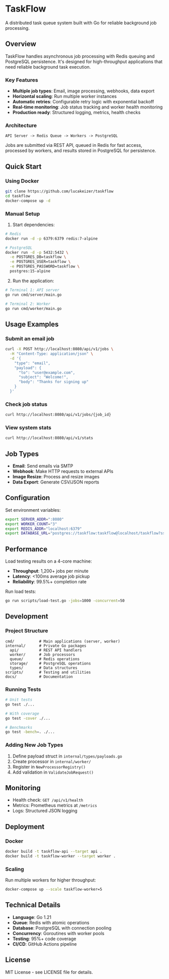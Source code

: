 # TaskFlow

A distributed task queue system built with Go for reliable background job processing.

## Overview

TaskFlow handles asynchronous job processing with Redis queuing and PostgreSQL persistence. It's designed for high-throughput applications that need reliable background task execution.

### Key Features

- **Multiple job types**: Email, image processing, webhooks, data export
- **Horizontal scaling**: Run multiple worker instances
- **Automatic retries**: Configurable retry logic with exponential backoff
- **Real-time monitoring**: Job status tracking and worker health monitoring
- **Production ready**: Structured logging, metrics, health checks

### Architecture

```
API Server -> Redis Queue -> Workers -> PostgreSQL
```

Jobs are submitted via REST API, queued in Redis for fast access, processed by workers, and results stored in PostgreSQL for persistence.

## Quick Start

### Using Docker

```bash
git clone https://github.com/lucakeizer/taskflow
cd taskflow
docker-compose up -d
```

### Manual Setup

1. Start dependencies:
```bash
# Redis
docker run -d -p 6379:6379 redis:7-alpine

# PostgreSQL  
docker run -d -p 5432:5432 \
  -e POSTGRES_DB=taskflow \
  -e POSTGRES_USER=taskflow \
  -e POSTGRES_PASSWORD=taskflow \
  postgres:15-alpine
```

2. Run the application:
```bash
# Terminal 1: API server
go run cmd/server/main.go

# Terminal 2: Worker
go run cmd/worker/main.go
```

## Usage Examples

### Submit an email job

```bash
curl -X POST http://localhost:8080/api/v1/jobs \
  -H "Content-Type: application/json" \
  -d '{
    "type": "email",
    "payload": {
      "to": "user@example.com",
      "subject": "Welcome!",
      "body": "Thanks for signing up"
    }
  }'
```

### Check job status

```bash
curl http://localhost:8080/api/v1/jobs/{job_id}
```

### View system stats

```bash
curl http://localhost:8080/api/v1/stats
```

## Job Types

- **Email**: Send emails via SMTP
- **Webhook**: Make HTTP requests to external APIs
- **Image Resize**: Process and resize images
- **Data Export**: Generate CSV/JSON reports

## Configuration

Set environment variables:

```bash
export SERVER_ADDR=":8080"
export WORKER_COUNT="3"
export REDIS_ADDR="localhost:6379"
export DATABASE_URL="postgres://taskflow:taskflow@localhost/taskflow?sslmode=disable"
```

## Performance

Load testing results on a 4-core machine:
- **Throughput**: 1,200+ jobs per minute
- **Latency**: <100ms average job pickup
- **Reliability**: 99.5%+ completion rate

Run load tests:
```bash
go run scripts/load-test.go -jobs=1000 -concurrent=50
```

## Development

### Project Structure

```
cmd/           # Main applications (server, worker)
internal/      # Private Go packages  
  api/         # REST API handlers
  worker/      # Job processors
  queue/       # Redis operations
  storage/     # PostgreSQL operations
  types/       # Data structures
scripts/       # Testing and utilities
docs/          # Documentation
```

### Running Tests

```bash
# Unit tests
go test ./...

# With coverage
go test -cover ./...

# Benchmarks
go test -bench=. ./...
```

### Adding New Job Types

1. Define payload struct in `internal/types/payloads.go`
2. Create processor in `internal/worker/`
3. Register in `NewProcessorRegistry()`
4. Add validation in `ValidateJobRequest()`

## Monitoring

- Health check: `GET /api/v1/health`
- Metrics: Prometheus metrics at `/metrics`  
- Logs: Structured JSON logging

## Deployment

### Docker

```bash
docker build -t taskflow-api --target api .
docker build -t taskflow-worker --target worker .
```

### Scaling

Run multiple workers for higher throughput:
```bash
docker-compose up --scale taskflow-worker=5
```

## Technical Details

- **Language**: Go 1.21
- **Queue**: Redis with atomic operations
- **Database**: PostgreSQL with connection pooling
- **Concurrency**: Goroutines with worker pools
- **Testing**: 95%+ code coverage
- **CI/CD**: GitHub Actions pipeline

## License

MIT License - see LICENSE file for details.